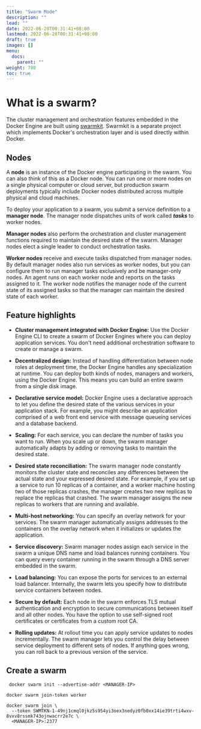 ```yaml
---
title: "Swarm Mode"
description: ""
lead: ""
date: 2022-06-28T00:31:41+08:00
lastmod: 2022-06-28T00:31:41+08:00
draft: true
images: []
menu:
  docs:
    parent: ""
weight: 780
toc: true
---
```


# What is a swarm?

The cluster management and orchestration features embedded in the Docker Engine
are built using [swarmkit](https://github.com/docker/swarmkit/). Swarmkit is a
separate project which implements Docker's orchestration layer and is used
directly within Docker.

## Nodes

A **node** is an instance of the Docker engine participating in the swarm. You can also think of this as a Docker node. You can run one or more nodes on a single physical computer or cloud server, but production swarm deployments typically include Docker nodes distributed across multiple physical and cloud machines.

To deploy your application to a swarm, you submit a service definition to a **manager node**. The manager node dispatches units of work called ***tasks*** to worker nodes.

**Manager nodes** also perform the orchestration and cluster management functions required to maintain the desired state of the swarm. Manager nodes elect a single leader to conduct orchestration tasks.

**Worker nodes** receive and execute tasks dispatched from manager nodes. By default manager nodes also run services as worker nodes, but you can configure them to run manager tasks exclusively and be manager-only nodes. An agent runs on each worker node and reports on the tasks assigned to it. The worker node notifies the manager node of the current state of its assigned tasks so that the manager can maintain the desired state of each worker.

## Feature highlights

* **Cluster management integrated with Docker Engine:** Use the Docker Engine CLI to create a swarm of Docker Engines where you can deploy application services. You don't need additional orchestration software to create or manage a swarm.

* **Decentralized design:** Instead of handling differentiation between node roles at deployment time, the Docker Engine handles any specialization at runtime. You can deploy both kinds of nodes, managers and workers, using the Docker Engine. This means you can build an entire swarm from a single disk image.

* **Declarative service model:** Docker Engine uses a declarative approach to let you define the desired state of the various services in your application stack. For example, you might describe an application comprised of a web front end service with message queueing services and a database backend.

* **Scaling:** For each service, you can declare the number of tasks you want to run. When you scale up or down, the swarm manager automatically adapts by adding or removing tasks to maintain the desired state.

* **Desired state reconciliation:** The swarm manager node constantly monitors the cluster state and reconciles any differences between the actual state and your expressed desired state. For example, if you set up a service to run 10 replicas of a container, and a worker machine hosting two of those replicas crashes, the manager creates two new replicas to replace the replicas that crashed. The swarm manager assigns the new replicas to workers that are running and available.

* **Multi-host networking:** You can specify an overlay network for your services. The swarm manager automatically assigns addresses to the containers on the overlay network when it initializes or updates the application.

* **Service discovery:** Swarm manager nodes assign each service in the swarm a unique DNS name and load balances running containers. You can query every container running in the swarm through a DNS server embedded in the swarm.

* **Load balancing:** You can expose the ports for services to an external load balancer. Internally, the swarm lets you specify how to distribute service containers between nodes.

* **Secure by default:** Each node in the swarm enforces TLS mutual authentication and encryption to secure communications between itself and all other nodes. You have the option to use self-signed root certificates or certificates from a custom root CA.

* **Rolling updates:** At rollout time you can apply service updates to nodes incrementally. The swarm manager lets you control the delay between service deployment to different sets of nodes. If anything goes wrong, you can roll back to a previous version of the service.

## Create a swarm

```
 docker swarm init --advertise-addr <MANAGER-IP>
```

```
docker swarm join-token worker
```

```
docker swarm join \
  --token SWMTKN-1-49nj1cmql0jkz5s954yi3oex3nedyz0fb0xx14ie39trti4wxv-8vxv8rssmk743ojnwacrr2e7c \
  <MANAGER-IP>:2377
```